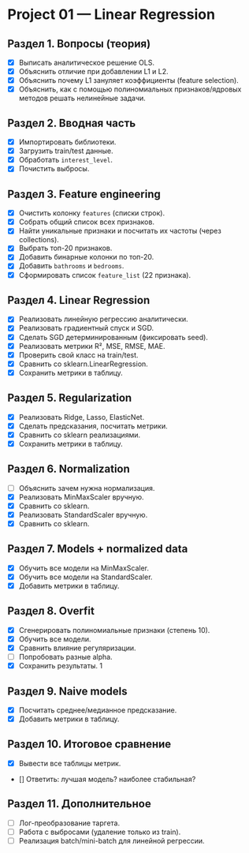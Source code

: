 # Project 01 — Linear Regression

## Раздел 1. Вопросы (теория)
- [x] Выписать аналитическое решение OLS.
- [x] Объяснить отличие при добавлении L1 и L2.
- [x] Объяснить почему L1 зануляет коэффициенты (feature selection).
- [x] Объяснить, как с помощью полиномиальных признаков/ядровых методов решать нелинейные задачи.

## Раздел 2. Вводная часть
- [x] Импортировать библиотеки.
- [x] Загрузить train/test данные.
- [x] Обработать `interest_level`.
- [x] Почистить выбросы.

## Раздел 3. Feature engineering
- [x] Очистить колонку `features` (списки строк).
- [x] Собрать общий список всех признаков.
- [x] Найти уникальные признаки и посчитать их частоты (через collections).
- [x] Выбрать топ-20 признаков.
- [x] Добавить бинарные колонки по топ-20.
- [x] Добавить `bathrooms` и `bedrooms`.
- [x] Сформировать список `feature_list` (22 признака).

## Раздел 4. Linear Regression
- [X] Реализовать линейную регрессию аналитически.
- [X] Реализовать градиентный спуск и SGD.
- [X] Сделать SGD детерминированным (фиксировать seed).
- [X] Реализовать метрики R², MSE, RMSE, MAE.
- [X] Проверить свой класс на train/test.
- [X] Сравнить со sklearn.LinearRegression.
- [X] Сохранить метрики в таблицу.

## Раздел 5. Regularization
- [X] Реализовать Ridge, Lasso, ElasticNet.
- [X] Сделать предсказания, посчитать метрики.
- [X] Сравнить со sklearn реализациями.
- [X] Сохранить метрики в таблицу.

## Раздел 6. Normalization
- [ ] Объяснить зачем нужна нормализация.
- [X] Реализовать MinMaxScaler вручную.
- [X] Сравнить со sklearn.
- [X] Реализовать StandardScaler вручную.
- [X] Сравнить со sklearn.

## Раздел 7. Models + normalized data
- [X] Обучить все модели на MinMaxScaler.
- [X] Обучить все модели на StandardScaler.
- [X] Добавить метрики в таблицу.

## Раздел 8. Overfit
- [X] Сгенерировать полиномиальные признаки (степень 10).
- [X] Обучить все модели.
- [X] Сравнить влияние регуляризации.
- [ ] Попробовать разные alpha.
- [X] Сохранить результаты.
1
## Раздел 9. Naive models
- [X] Посчитать среднее/медианное предсказание.
- [X] Добавить метрики в таблицу.

## Раздел 10. Итоговое сравнение
- [X] Вывести все таблицы метрик.
- [] Ответить: лучшая модель? наиболее стабильная?

## Раздел 11. Дополнительное
- [ ] Лог-преобразование таргета.
- [ ] Работа с выбросами (удаление только из train).
- [ ] Реализация batch/mini-batch для линейной регрессии.
